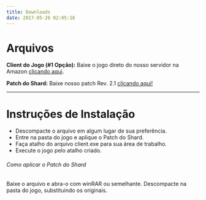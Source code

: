 ```yaml
---
title: Downloads
date: 2017-05-26 02:05:18
---
```


# Arquivos

**Client do Jogo (#1 Opção):**
Baixe o jogo direto do nosso servidor na Amazon [clicando aqui](https://s3-sa-east-1.amazonaws.com/sussurros-personal/Ultima+Online+Classic+7.0.60.rar).

**Patch do Shard:**
Baixe nosso patch Rev. 2.1 [clicando aqui!](https://s3-sa-east-1.amazonaws.com/sussurros-personal/patch+v21.rar)

---

# Instruções de Instalação
* Descompacte o arquivo em algum lugar de sua preferência.
* Entre na pasta do jogo e aplique o Patch do Shard.
* Faça atalho do arquivo client.exe para sua área de trabalho.
* Execute o jogo pelo atalho criado.

###### Como aplicar o Patch do Shard
Baixe o arquivo e abra-o com winRAR ou semelhante. Descompacte na pasta do jogo, substituindo os originais.


